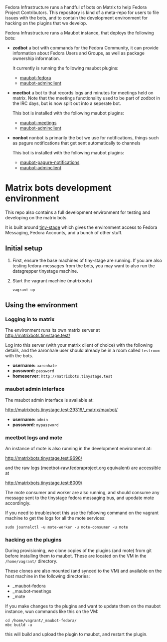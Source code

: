 Fedora Infrastructure runs a handful of bots on Matrix to help Fedora Project Contributors. This repository is kind of a meta-repo for users to file issues with the bots, and to contain the development environment for hacking on the plugins that we develop.

Fedora Infrastructure runs a Maubot instance, that deploys the following bots:

* **zodbot**
  a bot with commands for the Fedora Community, it can provide information about Fedora Users and Groups, as well as package ownership information.

  It currently is running the following maubot plugins:
  * [maubot-fedora](https://github.com/fedora-infra/maubot-fedora)
  * [maubot-adminclient](https://github.com/fedora-infra/maubot-adminclient)
* **meetbot**
  a bot to that records logs and minutes for meetings held on matrix. Note that the meetings functionality used to be part of zodbot in the IRC days, but is now split out into a seperate bot.

  This bot is installed with the following maubot plugins:
  * [maubot-meetings](https://github.com/GregSutcliffe/maubot-meetings)
  * [maubot-adminclient](https://github.com/fedora-infra/maubot-adminclient)

* **nonbot**
  nonbot is primarily the bot we use for notifications, things such as pagure notifications that get sent automatically to channels

  This bot is installed with the following maubot plugins:
  * [maubot-pagure-notifications](https://github.com/fedora-infra/maubot-pagure-notifications)
  * [maubot-adminclient](https://github.com/fedora-infra/maubot-adminclient)


# Matrix bots development environment

This repo also contains a full development environment for testing and developing on the matrix bots.

It is built around [tiny-stage](https://github.com/fedora-infra/tiny-stage) which gives the environment
access to Fedora Messaging, Fedora Accounts, and a bunch of other stuff.

## Initial setup

1. First, ensure the base machines of tiny-stage are running. If you are also testing fedora-messages from the bots, you may want to also run the datagrepper tinystage machine.

2. Start the vagrant machine (matrixbots) 
    ```
    vagrant up
    ```

## Using the environment

### Logging in to matrix

The environment runs its own matrix server at http://matrixbots.tinystage.test/

Log into this server (with your matrix client of choice) with the following details, and the aaronhale user should already be in a room called `testroom` with the bots.

* **username:** `aaronhale`
* **password:** `password`
* **homeserver:** `http://matrixbots.tinystage.test`

### maubot admin interface

The maubot admin interface is available at: 

http://matrixbots.tinystage.test:29316/_matrix/maubot/

* **username:** `admin`
* **password:** `mypassword`

### meetbot logs and mote

An instance of mote is also running in the development environment at:

http://matrixbots.tinystage.test:9696/

and the raw logs (meetbot-raw.fedoraproject.org equivalent) are accessible at

http://matrixbots.tinystage.test:8009/

The mote consumer and worker are also running, and should consume any message sent to the tinystage fedora messaging bus, and upodate mote accordingly.

If you need to troubleshoot this use the following command on the vagrant machine to get the logs for all the mote services:

```
sudo journalctl -u mote-worker -u mote-consumer -u mote
```

### hacking on the plugins

During provisioning, we clone copies of the plugins (and mote) from git before installing them to maubot. These are located on the VM in the `/home/vagrant/` directory.

These clones are also mounted (and synced to the VM) and available on the host machine in the following directories:

* _maubot-fedora
* _maubot-meetings
* _mote

If you make changes to the plugins and want to update them on the maubot instance, wun commands like this on the VM:

```
cd /home/vagrant/_maubot-fedora/
mbc build -u
```

this will build and upload the plugin to maubot, and restart the plugin.
